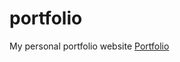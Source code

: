 # portfolio

My personal portfolio website [Portfolio]([url](https://myportfolio-prashant.netlify.app/))
